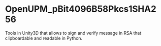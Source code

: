 # OpenUPM_pBit4096B58Pkcs1SHA256
Tools in Unity3D that allows to sign and verify message in RSA that clipboardable and readable in Python.
